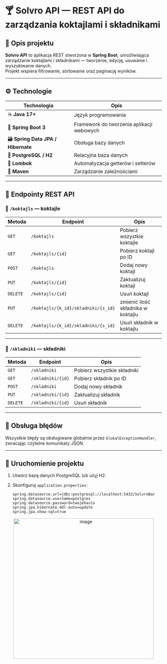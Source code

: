 # 🍸 Solvro API — REST API do zarządzania koktajlami i składnikami

## 📘 Opis projektu

**Solvro API** to aplikacja REST stworzona w **Spring Boot**, umożliwiająca zarządzanie koktajlami i składnikami — tworzenie, edycję, usuwanie i wyszukiwanie danych.  
Projekt wspiera filtrowanie, sortowanie oraz paginację wyników.

---

## ⚙️ Technologie

| Technologia | Opis |
|--------------|------|
| ☕ **Java 17+** | Język programowania |
| 🌱 **Spring Boot 3** | Framework do tworzenia aplikacji webowych |
| 🗃️ **Spring Data JPA / Hibernate** | Obsługa bazy danych |
| 💾 **PostgreSQL / H2** | Relacyjna baza danych |
| 🧰 **Lombok** | Automatyzacja getterów i setterów |
| 🧱 **Maven** | Zarządzanie zależnościami |

---

## 🔌 Endpointy REST API

### 🍹 `/koktajls` — koktajle

| Metoda | Endpoint | Opis |
|---------|-----------|------|
| `GET` | `/koktajls` | Pobierz wszystkie koktajle |
| `GET` | `/koktajls/{id}` | Pobierz koktajl po ID |
| `POST` | `/koktajls` | Dodaj nowy koktajl |
| `PUT` | `/koktajls/{id}` | Zaktualizuj koktajl |
| `DELETE` | `/koktajls/{id}` | Usuń koktajl |
| `PUT` | `/koktajls/{k_id}/skladniki/{s_id}` | zmienić ilość składnika w koktajlu |
| `DELETE` | `/koktajls/{k_id}/skladniki/{s_id}` | Usuń składnik w koktajlu |

---

### 🍋 `/skladniki` — składniki

| Metoda | Endpoint | Opis |
|---------|-----------|------|
| `GET` | `/skladniki` | Pobierz wszystkie składniki |
| `GET` | `/skladniki/{id}` | Pobierz składnik po ID |
| `POST` | `/skladniki` | Dodaj nowy składnik |
| `PUT` | `/skladniki/{id}` | Zaktualizuj składnik |
| `DELETE` | `/skladniki/{id}` | Usuń składnik |

---

## 🚦 Obsługa błędów

Wszystkie błędy są obsługiwane globalnie przez `GlobalExceptionHandler`, zwracając czytelne komunikaty JSON.

---

## 🏁 Uruchomienie projektu

1. Utwórz bazę danych PostgreSQL lub użyj H2.  
2. Skonfiguruj `application.properties`:

   ```properties
   spring.datasource.url=jdbc:postgresql://localhost:5432/SolvroBar
   spring.datasource.username=postgres
   spring.datasource.password=twojehaslo
   spring.jpa.hibernate.ddl-auto=update
   spring.jpa.show-sql=true

  <p align="center">
  <img width="450" height="450" src="https://github.com/user-attachments/assets/b2658625-3d08-4e3f-8d38-8c1f16866410" alt="image" />
</p>

